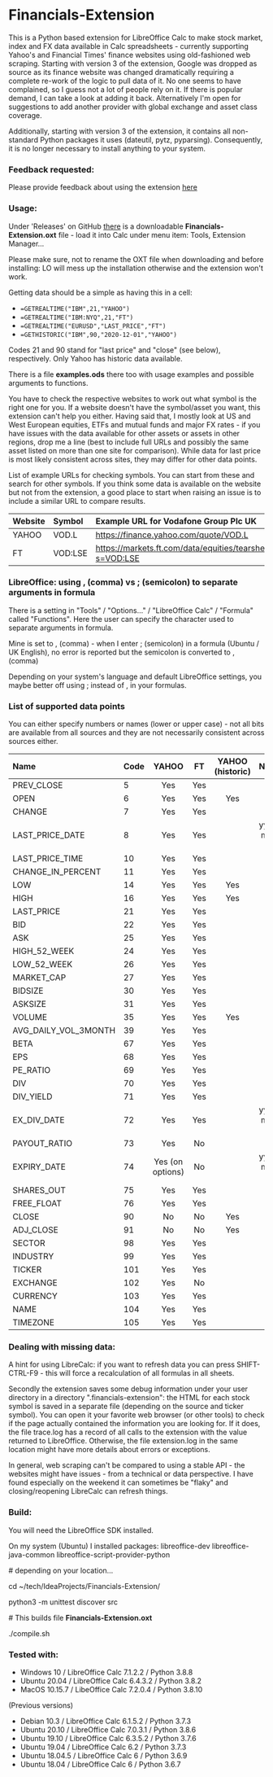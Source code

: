 # Financials-Extension

This is a Python based extension for LibreOffice Calc to make stock market, index and FX data available in Calc 
spreadsheets - currently supporting Yahoo's and Financial Times' finance websites using old-fashioned web scraping. 
Starting with version 3 of the extension, Google was dropped as source as its finance website was changed dramatically
requiring a complete re-work of the logic to pull data of it. No one seems to have complained, so I guess not a lot of 
people rely on it. If there is popular demand, I can take a look at adding it back. Alternatively I'm open for 
suggestions to add another provider with global exchange and asset class coverage.

Additionally, starting with version 3 of the extension, it contains all non-standard Python packages it uses 
(dateutil, pytz, pyparsing). Consequently, it is no longer necessary to install anything to your system.

### Feedback requested:

Please provide feedback about using the extension [here](https://github.com/cmallwitz/Financials-Extension/issues/10)

### Usage:

Under 'Releases' on GitHub [there](https://github.com/cmallwitz/Financials-Extension/releases) is a downloadable **Financials-Extension.oxt** file - load it into Calc 
under menu item: Tools, Extension Manager...

Please make sure, not to rename the OXT file when downloading and before installing: LO will mess up the installation otherwise and the extension won't work.

Getting data should be a simple as having this in a cell: 
- `=GETREALTIME("IBM",21,"YAHOO")`
- `=GETREALTIME("IBM:NYQ",21,"FT")`
- `=GETREALTIME("EURUSD","LAST_PRICE","FT")`
- `=GETHISTORIC("IBM",90,"2020-12-01","YAHOO")`

Codes 21 and 90 stand for "last price" and "close" (see below), respectively. 
Only Yahoo has historic data available.

There is a file **examples.ods** there too with usage examples and possible arguments to functions.

You have to check the respective websites to work out what symbol is the right one for you. If a website doesn't have 
the symbol/asset you want, this extension can't help you either. Having said that, I mostly look at US and West European 
equities, ETFs and mutual funds and major FX rates - if you have issues with the data available for other assets or 
assets in other regions, drop me a line (best to include full URLs and possibly the same asset listed on more than one 
site for comparison). While data for last price is most likely consistent across sites, they may differ for other data 
points.     

List of example URLs for checking symbols. You can start from these and search for other symbols. If you think some data
is available on the website but not from the extension, a good place to start when raising an issue is to include a similar 
URL to compare results.

|Website|Symbol|Example URL for Vodafone Group Plc UK |
| :--- | :--- | :--- |
|YAHOO|VOD.L|https://finance.yahoo.com/quote/VOD.L|
|FT|VOD:LSE|https://markets.ft.com/data/equities/tearsheet/summary?s=VOD:LSE|

### LibreOffice: using , (comma) vs ; (semicolon) to separate arguments in formula

There is a setting in "Tools" / "Options..." / "LibreOffice Calc" / "Formula" called "Functions". Here the user can specify the character used to separate arguments in formula.

Mine is set to , (comma) - when I enter ; (semicolon) in a formula (Ubuntu / UK English), no error is reported but the semicolon is converted to , (comma)

Depending on your system's language and default LibreOffice settings, you maybe better off using ; instead of , in your formulas.

### List of supported data points

You can either specify numbers or names (lower or upper case) - not all bits are available from all sources and they are not necessarily consistent across sources either.

|Name|Code|YAHOO|FT|YAHOO (historic)|Notes|
| :--- | :--- | :---: | :---: | :---: | :---: |
|PREV_CLOSE|5|Yes|Yes|||
|OPEN|6|Yes|Yes|Yes||
|CHANGE|7|Yes|Yes|||
|LAST_PRICE_DATE|8|Yes|Yes| |yyyy-mm-dd|
|LAST_PRICE_TIME|10|Yes|Yes|||
|CHANGE_IN_PERCENT|11|Yes|Yes|||
|LOW|14|Yes|Yes|Yes||
|HIGH|16|Yes|Yes|Yes||
|LAST_PRICE|21|Yes|Yes|||
|BID|22|Yes|Yes|||
|ASK|25|Yes|Yes|||
|HIGH_52_WEEK|24|Yes|Yes|||
|LOW_52_WEEK|26|Yes|Yes|||
|MARKET_CAP|27|Yes|Yes|||
|BIDSIZE|30|Yes|Yes|||
|ASKSIZE|31|Yes|Yes|||
|VOLUME|35|Yes|Yes|Yes||
|AVG_DAILY_VOL_3MONTH|39|Yes|Yes|||
|BETA|67|Yes|Yes|||
|EPS|68|Yes|Yes|||
|PE_RATIO|69|Yes|Yes|||
|DIV|70|Yes|Yes|||
|DIV_YIELD|71|Yes|Yes|||
|EX_DIV_DATE|72|Yes|Yes| |yyyy-mm-dd|
|PAYOUT_RATIO|73|Yes|No|||
|EXPIRY_DATE|74|Yes (on options)|No| |yyyy-mm-dd|
|SHARES_OUT|75|Yes|Yes| ||
|FREE_FLOAT|76|Yes|Yes| ||
|CLOSE|90|No|No|Yes||
|ADJ_CLOSE|91|No|No|Yes||
|SECTOR|98|Yes|Yes|||
|INDUSTRY|99|Yes|Yes|||
|TICKER|101|Yes|Yes|||
|EXCHANGE|102|Yes|No|||
|CURRENCY|103|Yes|Yes|||
|NAME|104|Yes|Yes|||
|TIMEZONE|105|Yes|Yes|||

### Dealing with missing data:

A hint for using LibreCalc: if you want to refresh data you can press SHIFT-CTRL-F9 - this will force a 
recalculation of all formulas in all sheets. 

Secondly the extension saves some debug information under your user directory in a directory ".financials-extension": 
the HTML for each stock symbol is saved in a separate file (depending on the source and ticker symbol). You can open it 
your favorite web browser (or other tools) to check if the page actually contained the information you are looking for. 
If it does, the file trace.log has a record of all calls to the extension with the value returned to LibreOffice. 
Otherwise, the file extension.log in the same location might have more details about errors or exceptions.  

In general, web scraping can't be compared to using a stable API - the websites might have issues - from a technical or
data perspective. I have found especially on the weekend it can sometimes be "flaky" and closing/reopening LibreCalc can 
refresh things. 

### Build:

You will need the LibreOffice SDK installed. 

On my system (Ubuntu) I installed packages: libreoffice-dev libreoffice-java-common libreoffice-script-provider-python

\# depending on your location...

cd ~/tech/IdeaProjects/Financials-Extension/

python3 -m unittest discover src

\# This builds file **Financials-Extension.oxt**

./compile.sh

### Tested with:
- Windows 10 / LibreOffice Calc 7.1.2.2 / Python 3.8.8
- Ubuntu 20.04 / LibreOffice Calc 6.4.3.2 / Python 3.8.2
- MacOS 10.15.7 / LibeOffice Calc 7.2.0.4 / Python 3.8.10

(Previous versions)
- Debian 10.3  / LibreOffice Calc 6.1.5.2 / Python 3.7.3
- Ubuntu 20.10 / LibreOffice Calc 7.0.3.1 / Python 3.8.6
- Ubuntu 19.10 / LibreOffice Calc 6.3.5.2 / Python 3.7.6
- Ubuntu 19.04 / LibreOffice Calc 6.2 / Python 3.7.3
- Ubuntu 18.04.5 / LibreOffice Calc 6 / Python 3.6.9
- Ubuntu 18.04 / LibreOffice Calc 6 / Python 3.6.7
